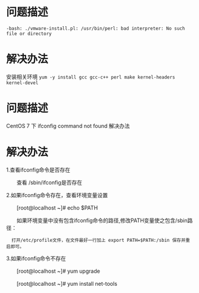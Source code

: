 # 问题描述
`-bash: ./vmware-install.pl: /usr/bin/perl: bad interpreter: No such file or directory `

# 解决办法
安装相关环境
`yum -y install gcc gcc-c++ perl make kernel-headers kernel-devel` 

# 问题描述
CentOS 7 下 ifconfig command not found 解决办法

# 解决办法
1.查看ifconfig命令是否存在

　　查看 /sbin/ifconfig是否存在

 

2.如果ifconfig命令存在，查看环境变量设置  

　　[root@localhost ~]# echo $PATH

　　如果环境变量中没有包含ifconfig命令的路径,修改PATH变量使之包含/sbin路径：

      打开/etc/profile文件，在文件最好一行加上 export PATH=$PATH:/sbin 保存并重启即可。

 

3.如果ifconfig命令不存在

　　[root@localhost ~]# yum upgrade

　　[root@localhost ~]# yum install net-tools